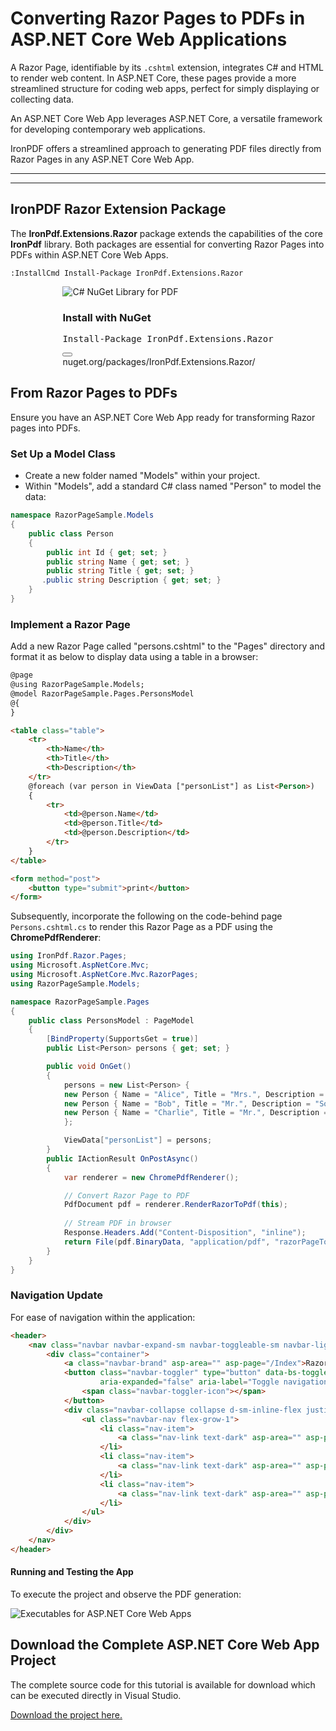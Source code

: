 # Converting Razor Pages to PDFs in ASP.NET Core Web Applications

A Razor Page, identifiable by its `.cshtml` extension, integrates C# and HTML to render web content. In ASP.NET Core, these pages provide a more streamlined structure for coding web apps, perfect for simply displaying or collecting data.

An ASP.NET Core Web App leverages ASP.NET Core, a versatile framework for developing contemporary web applications.

IronPDF offers a streamlined approach to generating PDF files directly from Razor Pages in any ASP.NET Core Web App.

***

***

## IronPDF Razor Extension Package

The **IronPdf.Extensions.Razor** package extends the capabilities of the core **IronPdf** library. Both packages are essential for converting Razor Pages into PDFs within ASP.NET Core Web Apps.

```shell
:InstallCmd Install-Package IronPdf.Extensions.Razor
```

<div class="products-download-section">
    <div class="js-modal-open product-item nuget" style="width: fit-content; margin-left: auto; margin-right: auto;" data-modal-id="trial-license-after-download">
        <div class="product-image">
            <img class="img-responsive add-shadow" alt="C# NuGet Library for PDF" src="https://ironpdf.com/img/nuget-logo.svg">
        </div>
        <div class="product-info">
            <h3>Install with <span>NuGet</span></h3>
        </div>
        <div class="js-open-modal-ignore copy-nuget-section" data-toggle="tooltip" data-placement="bottom" title="" data-original-title="Click to copy">
            <div class="copy-nuget-row">
            <pre class="install-script">Install-Package IronPdf.Extensions.Razor</pre>
            <div class="copy-button">
                <button class="btn btn-default copy-nuget-script" type="button" data-toggle="popover" data-placement="bottom" data-content="Copied." aria-label="Copy the Package Manager command" data-original-title="" title="">
                <span class="far fa-copy"></span>
                </button>
            </div>
        </div>
    </div>
    <div class="nuget-link">nuget.org/packages/IronPdf.Extensions.Razor/</div>
    </div>
</div>

## From Razor Pages to PDFs

Ensure you have an ASP.NET Core Web App ready for transforming Razor pages into PDFs.

### Set Up a Model Class

- Create a new folder named "Models" within your project.
- Within "Models", add a standard C# class named "Person" to model the data:

```cs
namespace RazorPageSample.Models
{
    public class Person
    {
        public int Id { get; set; }
        public string Name { get; set; }
        public string Title { get; set; }
       .public string Description { get; set; }
    }
}
```

### Implement a Razor Page

Add a new Razor Page called "persons.cshtml" to the "Pages" directory and format it as below to display data using a table in a browser:

```html
@page
@using RazorPageSample.Models;
@model RazorPageSample.Pages.PersonsModel
@{
}

<table class="table">
    <tr>
        <th>Name</th>
        <th>Title</th>
        <th>Description</th>
    </tr>
    @foreach (var person in ViewData ["personList"] as List<Person>)
    {
        <tr>
            <td>@person.Name</td>
            <td>@person.Title</td>
            <td>@person.Description</td>
        </tr>
    }
</table>

<form method="post">
    <button type="submit">print</button>
</form>
```

Subsequently, incorporate the following on the code-behind page `Persons.cshtml.cs` to render this Razor Page as a PDF using the **ChromePdfRenderer**:

```cs
using IronPdf.Razor.Pages;
using Microsoft.AspNetCore.Mvc;
using Microsoft.AspNetCore.Mvc.RazorPages;
using RazorPageSample.Models;

namespace RazorPageSample.Pages
{
    public class PersonsModel : PageModel
    {
        [BindProperty(SupportsGet = true)]
        public List<Person> persons { get; set; }

        public void OnGet()
        {
            persons = new List<Person> {
            new Person { Name = "Alice", Title = "Mrs.", Description = "Software Engineer" },
            new Person { Name = "Bob", Title = "Mr.", Description = "Software Engineer" },
            new Person { Name = "Charlie", Title = "Mr.", Description = "Software Engineer" }
            };

            ViewData["personList"] = persons;
        }
        public IActionResult OnPostAsync()
        {
            var renderer = new ChromePdfRenderer();

            // Convert Razor Page to PDF 
            PdfDocument pdf = renderer.RenderRazorToPdf(this);
            
            // Stream PDF in browser
            Response.Headers.Add("Content-Disposition", "inline");
            return File(pdf.BinaryData, "application/pdf", "razorPageToPdf.pdf");
        }
    }
}
```

### Navigation Update

For ease of navigation within the application:

```html
<header>
    <nav class="navbar navbar-expand-sm navbar-toggleable-sm navbar-light bg-white border-bottom box-shadow mb-3">
        <div class="container">
            <a class="navbar-brand" asp-area="" asp-page="/Index">RazorPageSample</a>
            <button class="navbar-toggler" type="button" data-bs-toggle="collapse" data-bs-target=".navbar-collapse" aria-controls="navbarSupportedContent"
                    aria-expanded="false" aria-label="Toggle navigation">
                <span class="navbar-toggler-icon"></span>
            </button>
            <div class="navbar-collapse collapse d-sm-inline-flex justify-content-between">
                <ul class="navbar-nav flex-grow-1">
                    <li class="nav-item">
                        <a class="nav-link text-dark" asp-area="" asp-page="/Index">Home</a>
                    </li>
                    <li class="nav-item">
                        <a class="nav-link text-dark" asp-area="" asp-page="/Persons">Person</a>
                    </li>
                    <li class="nav-item">
                        <a class="nav-link text-dark" asp-area="" asp-page="/Privacy">Privacy</a>
                    </li>
                </ul>
            </div>
        </div>
    </nav>
</header>
```

#### Running and Testing the App

To execute the project and observe the PDF generation:

![Executables for ASP.NET Core Web Apps](https://ironpdf.com/static-assets/pdf/how-to/cshtml-to-pdf-razor/razorPageProjectRun.gif)

## Download the Complete ASP.NET Core Web App Project

The complete source code for this tutorial is available for download which can be executed directly in Visual Studio.

[Download the project here.](https://ironpdf.com/static-assets/pdf/how-to/cshtml-to-pdf-razor/RazorPageSample.zip)